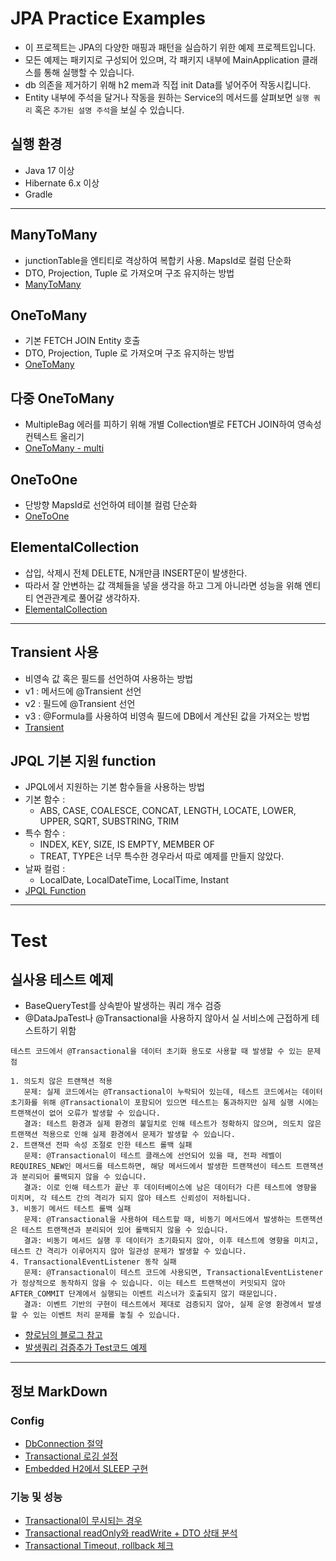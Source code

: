 # JPA Practice Examples

* 이 프로젝트는 JPA의 다양한 매핑과 패턴을 실습하기 위한 예제 프로젝트입니다.<br>
* 모든 예제는 패키지로 구성되어 있으며, 각 패키지 내부에 MainApplication 클래스를 통해 실행할 수 있습니다.<br>
* db 의존을 제거하기 위해 h2 mem과 직접 init Data를 넣어주어 작동시킵니다.<br>
* Entity 내부에 주석을 달거나 작동을 원하는 Service의 메서드를 살펴보면 `실행 쿼리` 혹은 `추가된 설명 주석`을 보실 수 있습니다.

## 실행 환경
- Java 17 이상
- Hibernate 6.x 이상
- Gradle

---

## ManyToMany
* junctionTable을 엔티티로 격상하여 복합키 사용. MapsId로 컬럼 단순화
* DTO, Projection, Tuple 로 가져오며 구조 유지하는 방법
* [ManyToMany](src/main/java/jpa/practice/relationship/manytomany)

## OneToMany
* 기본 FETCH JOIN Entity 호출
* DTO, Projection, Tuple 로 가져오며 구조 유지하는 방법 
* [OneToMany](src/main/java/jpa/practice/relationship/onetomany)
  
## 다중 OneToMany
* MultipleBag 에러를 피하기 위해 개별 Collection별로 FETCH JOIN하여 영속성 컨텍스트 올리기
* [OneToMany - multi](src/main/java/jpa/practice/relationship/onetomany2)

## OneToOne
* 단방향 MapsId로 선언하여 테이블 컬럼 단순화
* [OneToOne](src/main/java/jpa/practice/relationship/onetoone)
 
## ElementalCollection
* 삽입, 삭제시 전체 DELETE, N개만큼 INSERT문이 발생한다.
* 따라서 잘 안변하는 값 객체들을 넣을 생각을 하고 그게 아니라면 성능을 위해 엔티티 연관관계로 풀어갈 생각하자.
* [ElementalCollection](src/main/java/jpa/practice/relationship/elementalcollection) 

---

## Transient 사용
* 비영속 값 혹은 필드를 선언하여 사용하는 방법
* v1 : 메서드에 @Transient 선언
* v2 : 필드에 @Transient 선언
* v3 : @Formula를 사용하여 비영속 필드에 DB에서 계산된 값을 가져오는 방법
* [Transient](src/main/java/jpa/practice/relationship/useful_transient)


## JPQL 기본 지원 function
* JPQL에서 지원하는 기본 함수들을 사용하는 방법
* 기본 함수 : 
  * ABS, CASE, COALESCE, CONCAT, LENGTH, LOCATE, LOWER, UPPER, SQRT, SUBSTRING, TRIM
* 특수 함수 :
  * INDEX, KEY, SIZE, IS EMPTY, MEMBER OF
  * TREAT, TYPE은 너무 특수한 경우라서 따로 예제를 만들지 않았다.
* 날짜 컬럼 :
  * LocalDate, LocalDateTime, LocalTime, Instant
* [JPQL Function](src/main/java/jpa/practice/relationship/jpql_basic_function)


---

# Test 

## 실사용 테스트 예제
* BaseQueryTest를 상속받아 발생하는 쿼리 개수 검증
* @DataJpaTest나 @Transactional을 사용하지 않아서 실 서비스에 근접하게 테스트하기 위함

~~~text
테스트 코드에서 @Transactional을 데이터 초기화 용도로 사용할 때 발생할 수 있는 문제점

1. 의도치 않은 트랜잭션 적용
   문제: 실제 코드에서는 @Transactional이 누락되어 있는데, 테스트 코드에서는 데이터 초기화를 위해 @Transactional이 포함되어 있으면 테스트는 통과하지만 실제 실행 시에는 트랜잭션이 없어 오류가 발생할 수 있습니다.
   결과: 테스트 환경과 실제 환경의 불일치로 인해 테스트가 정확하지 않으며, 의도치 않은 트랜잭션 적용으로 인해 실제 환경에서 문제가 발생할 수 있습니다.
2. 트랜잭션 전파 속성 조절로 인한 테스트 롤백 실패
   문제: @Transactional이 테스트 클래스에 선언되어 있을 때, 전파 레벨이 REQUIRES_NEW인 메서드를 테스트하면, 해당 메서드에서 발생한 트랜잭션이 테스트 트랜잭션과 분리되어 롤백되지 않을 수 있습니다.
   결과: 이로 인해 테스트가 끝난 후 데이터베이스에 남은 데이터가 다른 테스트에 영향을 미치며, 각 테스트 간의 격리가 되지 않아 테스트 신뢰성이 저하됩니다.
3. 비동기 메서드 테스트 롤백 실패
   문제: @Transactional을 사용하여 테스트할 때, 비동기 메서드에서 발생하는 트랜잭션은 테스트 트랜잭션과 분리되어 있어 롤백되지 않을 수 있습니다.
   결과: 비동기 메서드 실행 후 데이터가 초기화되지 않아, 이후 테스트에 영향을 미치고, 테스트 간 격리가 이루어지지 않아 일관성 문제가 발생할 수 있습니다.
4. TransactionalEventListener 동작 실패
   문제: @Transactional이 테스트 코드에 사용되면, TransactionalEventListener가 정상적으로 동작하지 않을 수 있습니다. 이는 테스트 트랜잭션이 커밋되지 않아 AFTER_COMMIT 단계에서 실행되는 이벤트 리스너가 호출되지 않기 때문입니다.
   결과: 이벤트 기반의 구현이 테스트에서 제대로 검증되지 않아, 실제 운영 환경에서 발생할 수 있는 이벤트 처리 문제를 놓칠 수 있습니다.
~~~
* [향로님의 블로그 참고](https://jojoldu.tistory.com/761)
* [발생쿼리 검증추가 Test코드 예제](src/test/java/jpa/practice/relationship/sqlcount_assert)


---
## 정보 MarkDown 

### Config
* [DbConnection 절약](src/main/resources/DBConnection절약.md)
* [Transactional 로깅 설정](src/main/resources/Transaction_로깅_설정.md)
* [Embedded H2에서 SLEEP 구현](src/main/resources/EmbeddedH2에서_SLEEP_구현.md)

### 기능 및 성능
* [Transactional이 무시되는 경우](src/main/resources/IgnoreTransactionl상황.md)
* [Transactional readOnly와 readWrite + DTO 상태 분석](src/main/resources/TransactionalReadOnly토글테스트.md)
* [Transactional Timeout, rollback 체크 ](src/main/resources/TransactionTimeout및Rollback체크.md)

<br>


